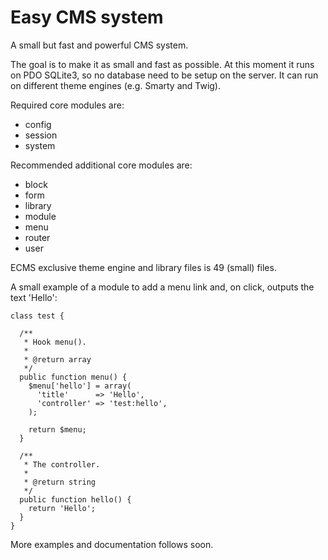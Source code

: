 # Easy CMS system

A small but fast and powerful CMS system.

The goal is to make it as small and fast as possible. At this moment it runs on
PDO SQLite3, so no database need to be setup on the server. It can run on
different theme engines (e.g. Smarty and Twig).

Required core modules are:

*   config
*   session
*   system

Recommended additional core modules are:

*   block
*   form
*   library
*   module
*   menu
*   router
*   user

ECMS exclusive theme engine and library files is 49 (small) files.

A small example of a module to add a menu link and, on click, outputs the text
'Hello':

    class test {

      /**
       * Hook menu().
       *
       * @return array
       */
      public function menu() {
        $menu['hello'] = array(
          'title'      => 'Hello',
          'controller' => 'test:hello',
        );

        return $menu;
      }

      /**
       * The controller.
       *
       * @return string
       */
      public function hello() {
        return 'Hello';
      }
    }

More examples and documentation follows soon.